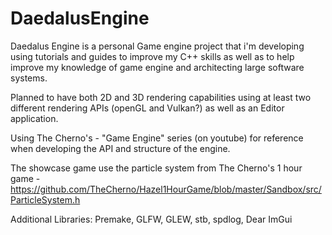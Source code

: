 # DaedalusEngine
Daedalus Engine is a personal Game engine project that i'm developing using tutorials and guides to improve my C++ skills as well as to help improve my knowledge of game engine and architecting large software systems.

Planned to have both 2D and 3D rendering capabilities using at least two different rendering APIs (openGL and Vulkan?) as well as an Editor application.

Using The Cherno's - "Game Engine" series (on youtube) for reference when developing the API and structure of the engine.

The showcase game use the particle system from The Cherno's 1 hour game - https://github.com/TheCherno/Hazel1HourGame/blob/master/Sandbox/src/ParticleSystem.h

Additional Libraries: Premake, GLFW, GLEW, stb, spdlog, Dear ImGui
